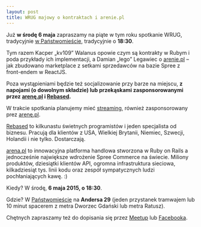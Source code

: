 ```yaml
---
layout: post
title: WRUG majowy o kontraktach i arenie.pl
---
```


Już **w środę 6 maja** zapraszamy na piąte w tym roku spotkanie
WRUG, tradycyjnie [w Państwomieście](http://panstwomiasto.pl),
tradycyjnie o **18:30**.

Tym razem Kacper „kv109” Walanus opowie czym są kontrakty w Rubym
i poda przykłady ich implementacji, a Damian „lego” Legawiec
o [arenie.pl](http://arena.pl) – jak zbudowano marketplace
z setkami sprzedawców na bazie Spree z front-endem w ReactJS.

Poza wystąpieniami będzie też socjalizowanie przy barze na miejscu,
**z napojami (o dowolnym składzie) lub przekąskami zasponsorowanymi
przez [arenę.pl](http://arena.pl) i [Rebased](http://rebased.pl).**

W trakcie spotkania planujemy mieć
[streaming](http://whitestream.pl/wrug/), również
zasponsorowany prez [arenę.pl](http://arena.pl).

[Rebased](http://rebased.pl) to kilkunastu świetnych programistów
i jeden specjalista od biznesu. Pracują dla klientów z USA, Wielkiej
Brytanii, Niemiec, Szwecji, Holandii i nie tylko. Dostarczają.

[arena.pl](http://arena.pl) to innowacyjna platforma handlowa
stworzona w Ruby on Rails a jednocześnie największe wdrożenie
Spree Commerce na świecie. Miliony produktów, dziesiątki klientów
API, ogromna infrastruktura sieciowa, kilkadziesiąt tys. linii
kodu oraz zespół sympatycznych ludzi pochłaniających kawę. :)

Kiedy? W środę, **6 maja 2015, o 18:30**.

Gdzie? W [Państwomieście](http://panstwomiasto.pl) na
**Andersa 29** (jeden przystanek tramwajem lub 10 minut
spacerem z metra Dworzec Gdański lub metra Ratusz).

Chętnych zapraszamy też do dopisania się przez
[Meetup](http://www.meetup.com/Warsaw-Ruby-Users-Group-WRUG/events/221809053/)
lub [Facebooka](https://www.facebook.com/events/1623024927930737/).
